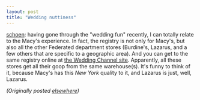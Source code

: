 ```yaml
---
layout: post
title: "Wedding nuttiness"
---
```




<p><a href="http://www.advogato.org/person/schoen/">schoen</a>: having gone through
the "wedding fun" recently, I can totally relate to the
Macy's experience. In fact, the registry is not only for
Macy's, but also all the other Federated department stores
(Burdine's, Lazarus, and a few others that are specific to a
geographic area). And you can get to the same registry
online at <a href="http://weddingchannel.com/">the Wedding
Channel site</a>. Apparently, all these stores get all their
goop from the same warehouse(s). It's funny to think of it,
because Macy's has this <em>New York</em> quality to it, and
Lazarus is just, well, Lazarus.

<p><em>(Originally posted <a href="http://www.advogato.org/person/cwinters/diary.html?start=8">elsewhere</a>)</em></p>


